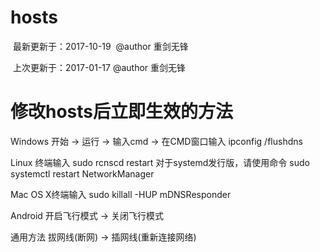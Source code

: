 # hosts

  最新更新于：2017-10-19  @author  重剑无锋
  
  上次更新于：2017-01-17  @author  重剑无锋
  
  
# 修改hosts后立即生效的方法

Windows
开始 -> 运行 -> 输入cmd -> 在CMD窗口输入
   ipconfig /flushdns

Linux 终端输入
     sudo rcnscd restart
对于systemd发行版，请使用命令
    sudo systemctl restart NetworkManager
 

Mac OS X终端输入
   sudo killall -HUP mDNSResponder

Android
   开启飞行模式 -> 关闭飞行模式

通用方法
   拔网线(断网) -> 插网线(重新连接网络)
